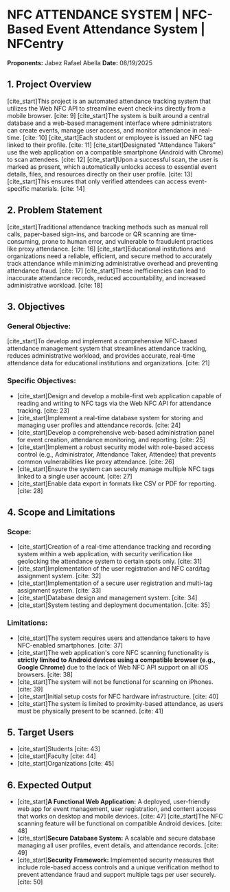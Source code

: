 # NFC ATTENDANCE SYSTEM | NFC-Based Event Attendance System | NFCentry

**Proponents:** Jabez Rafael Abella
**Date:** 08/19/2025

## 1. Project Overview

[cite_start]This project is an automated attendance tracking system that utilizes the Web NFC API to streamline event check-ins directly from a mobile browser. [cite: 9] [cite_start]The system is built around a central database and a web-based management interface where administrators can create events, manage user access, and monitor attendance in real-time. [cite: 10] [cite_start]Each student or employee is issued an NFC tag linked to their profile. [cite: 11] [cite_start]Designated "Attendance Takers" use the web application on a compatible smartphone (Android with Chrome) to scan attendees. [cite: 12] [cite_start]Upon a successful scan, the user is marked as present, which automatically unlocks access to essential event details, files, and resources directly on their user profile. [cite: 13] [cite_start]This ensures that only verified attendees can access event-specific materials. [cite: 14]

## 2. Problem Statement

[cite_start]Traditional attendance tracking methods such as manual roll calls, paper-based sign-ins, and barcode or QR scanning are time-consuming, prone to human error, and vulnerable to fraudulent practices like proxy attendance. [cite: 16] [cite_start]Educational institutions and organizations need a reliable, efficient, and secure method to accurately track attendance while minimizing administrative overhead and preventing attendance fraud. [cite: 17] [cite_start]These inefficiencies can lead to inaccurate attendance records, reduced accountability, and increased administrative workload. [cite: 18]

## 3. Objectives

### General Objective:

[cite_start]To develop and implement a comprehensive NFC-based attendance management system that streamlines attendance tracking, reduces administrative workload, and provides accurate, real-time attendance data for educational institutions and organizations. [cite: 21]

### Specific Objectives:

* [cite_start]Design and develop a mobile-first web application capable of reading and writing to NFC tags via the Web NFC API for attendance tracking. [cite: 23]
* [cite_start]Implement a real-time database system for storing and managing user profiles and attendance records. [cite: 24]
* [cite_start]Develop a comprehensive web-based administration panel for event creation, attendance monitoring, and reporting. [cite: 25]
* [cite_start]Implement a robust security model with role-based access control (e.g., Administrator, Attendance Taker, Attendee) that prevents common vulnerabilities like proxy attendance. [cite: 26]
* [cite_start]Ensure the system can securely manage multiple NFC tags linked to a single user account. [cite: 27]
* [cite_start]Enable data export in formats like CSV or PDF for reporting. [cite: 28]

## 4. Scope and Limitations

### Scope:

* [cite_start]Creation of a real-time attendance tracking and recording system within a web application, with security verification like geolocking the attendance system to certain spots only. [cite: 31]
* [cite_start]Implementation of the user registration and NFC card/tag assignment system. [cite: 32]
* [cite_start]Implementation of a secure user registration and multi-tag assignment system. [cite: 33]
* [cite_start]Database design and management system. [cite: 34]
* [cite_start]System testing and deployment documentation. [cite: 35]

### Limitations:

* [cite_start]The system requires users and attendance takers to have NFC-enabled smartphones. [cite: 37]
* [cite_start]The web application's core NFC scanning functionality is **strictly limited to Android devices using a compatible browser (e.g., Google Chrome)** due to the lack of Web NFC API support on all iOS browsers. [cite: 38]
* [cite_start]The system will not be functional for scanning on iPhones. [cite: 39]
* [cite_start]Initial setup costs for NFC hardware infrastructure. [cite: 40]
* [cite_start]The system is limited to proximity-based attendance, as users must be physically present to be scanned. [cite: 41]

## 5. Target Users

* [cite_start]Students [cite: 43]
* [cite_start]Faculty [cite: 44]
* [cite_start]Organizations [cite: 45]

## 6. Expected Output

* [cite_start]**A Functional Web Application:** A deployed, user-friendly web app for event management, user registration, and content access that works on desktop and mobile devices. [cite: 47] [cite_start]The NFC scanning feature will be functional on compatible Android devices. [cite: 48]
* [cite_start]**Secure Database System:** A scalable and secure database managing all user profiles, event details, and attendance records. [cite: 49]
* [cite_start]**Security Framework:** Implemented security measures that include role-based access controls and a unique verification method to prevent attendance fraud and support multiple tags per user securely. [cite: 50]